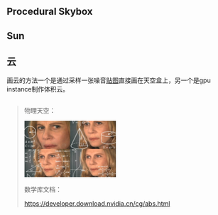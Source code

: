 ## Procedural Skybox

## Sun



## 云

画云的方法一个是通过采样一张噪音[贴图](https://timcoster.files.wordpress.com/2019/09/cloudstileable1_maintex.png)直接画在天空盒上，另一个是gpu instance制作体积云。

```

```







> 
>
> 
>
> 物理天空：
>
> 
>
> <img src="notes/skybox/math.png" alt="math" style="zoom: 25%;" />
>
> 
>
> 
>
> 数学库文档：
>
> https://developer.download.nvidia.cn/cg/abs.html
